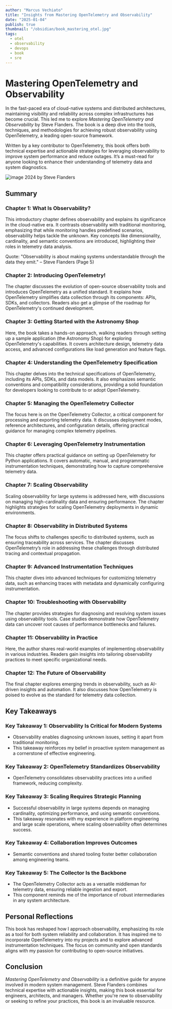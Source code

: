 ```yaml
---
author: "Marcus Vechiato"
title: "Insights from Mastering OpenTelemetry and Observability"
date: "2025-01-04"
publish: true
thumbnail: "/obsidian/book_mastering_otel.jpg"
tags: 
  - otel
  - observability
  - devops
  - book
  - sre
--- 
```


# **Mastering OpenTelemetry and Observability**

In the fast-paced era of cloud-native systems and distributed architectures, maintaining visibility and reliability across complex infrastructures has become crucial. This led me to explore _Mastering OpenTelemetry and Observability_ by Steve Flanders. The book is a deep dive into the tools, techniques, and methodologies for achieving robust observability using OpenTelemetry, a leading open-source framework.

Written by a key contributor to OpenTelemetry, this book offers both technical expertise and actionable strategies for leveraging observability to improve system performance and reduce outages. It’s a must-read for anyone looking to enhance their understanding of telemetry data and system diagnostics.

![image](/obsidian/book_mastering_otel.jpg)
2024 by Steve Flanders

## **Summary**

### **Chapter 1: What Is Observability?**

This introductory chapter defines observability and explains its significance in the cloud-native era. It contrasts observability with traditional monitoring, emphasizing that while monitoring handles predefined scenarios, observability helps tackle the unknown. Key concepts like dimensionality, cardinality, and semantic conventions are introduced, highlighting their roles in telemetry data analysis.

Quote: "Observability is about making systems understandable through the data they emit." – Steve Flanders (Page 5)

### **Chapter 2: Introducing OpenTelemetry!**

The chapter discusses the evolution of open-source observability tools and introduces OpenTelemetry as a unified standard. It explains how OpenTelemetry simplifies data collection through its components: APIs, SDKs, and collectors. Readers also get a glimpse of the roadmap for OpenTelemetry's continued development.

### **Chapter 3: Getting Started with the Astronomy Shop**

Here, the book takes a hands-on approach, walking readers through setting up a sample application (the Astronomy Shop) for exploring OpenTelemetry's capabilities. It covers architecture design, telemetry data access, and advanced configurations like load generation and feature flags.

### **Chapter 4: Understanding the OpenTelemetry Specification**

This chapter delves into the technical specifications of OpenTelemetry, including its APIs, SDKs, and data models. It also emphasizes semantic conventions and compatibility considerations, providing a solid foundation for developers looking to contribute to or adopt OpenTelemetry.

### **Chapter 5: Managing the OpenTelemetry Collector**

The focus here is on the OpenTelemetry Collector, a critical component for processing and exporting telemetry data. It discusses deployment modes, reference architectures, and configuration details, offering practical guidance for managing complex telemetry pipelines.

### **Chapter 6: Leveraging OpenTelemetry Instrumentation**

This chapter offers practical guidance on setting up OpenTelemetry for Python applications. It covers automatic, manual, and programmatic instrumentation techniques, demonstrating how to capture comprehensive telemetry data.

### **Chapter 7: Scaling Observability**

Scaling observability for large systems is addressed here, with discussions on managing high-cardinality data and ensuring performance. The chapter highlights strategies for scaling OpenTelemetry deployments in dynamic environments.

### **Chapter 8: Observability in Distributed Systems**

The focus shifts to challenges specific to distributed systems, such as ensuring traceability across services. The chapter discusses OpenTelemetry’s role in addressing these challenges through distributed tracing and contextual propagation.

### **Chapter 9: Advanced Instrumentation Techniques**

This chapter dives into advanced techniques for customizing telemetry data, such as enhancing traces with metadata and dynamically configuring instrumentation.

### **Chapter 10: Troubleshooting with Observability**

The chapter provides strategies for diagnosing and resolving system issues using observability tools. Case studies demonstrate how OpenTelemetry data can uncover root causes of performance bottlenecks and failures.

### **Chapter 11: Observability in Practice**

Here, the author shares real-world examples of implementing observability in various industries. Readers gain insights into tailoring observability practices to meet specific organizational needs.

### **Chapter 12: The Future of Observability**

The final chapter explores emerging trends in observability, such as AI-driven insights and automation. It also discusses how OpenTelemetry is poised to evolve as the standard for telemetry data collection.

## **Key Takeaways**

### **Key Takeaway 1: Observability Is Critical for Modern Systems**

- Observability enables diagnosing unknown issues, setting it apart from traditional monitoring.
- This takeaway reinforces my belief in proactive system management as a cornerstone of effective engineering.

### **Key Takeaway 2: OpenTelemetry Standardizes Observability**

- OpenTelemetry consolidates observability practices into a unified framework, reducing complexity.

### **Key Takeaway 3: Scaling Requires Strategic Planning**

- Successful observability in large systems depends on managing cardinality, optimizing performance, and using semantic conventions.
- This takeaway resonates with my experience in platform engineering and large scale operations, where scaling observability often determines success.

### **Key Takeaway 4: Collaboration Improves Outcomes**

- Semantic conventions and shared tooling foster better collaboration among engineering teams.

### **Key Takeaway 5: The Collector Is the Backbone**

- The OpenTelemetry Collector acts as a versatile middleman for telemetry data, ensuring reliable ingestion and export.
- This component reminds me of the importance of robust intermediaries in any system architecture.

## **Personal Reflections**

This book has reshaped how I approach observability, emphasizing its role as a tool for both system reliability and collaboration. It has inspired me to incorporate OpenTelemetry into my projects and to explore advanced instrumentation techniques. The focus on community and open standards aligns with my passion for contributing to open-source initiatives.

## **Conclusion**

_Mastering OpenTelemetry and Observability_ is a definitive guide for anyone involved in modern system management. Steve Flanders combines technical expertise with actionable insights, making this book essential for engineers, architects, and managers. Whether you're new to observability or seeking to refine your practices, this book is an invaluable resource.